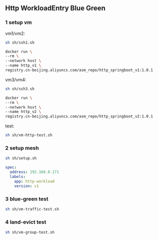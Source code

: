 ## Http WorkloadEntry Blue Green

### 1 setup vm
vm1/vm2:
```sh
sh sh/ssh1.sh

docker run \
--rm \
--network host \
--name http_v1 \
registry.cn-beijing.aliyuncs.com/asm_repo/http_springboot_v1:1.0.1
```
vm3/vm4:
```sh
sh sh/ssh3.sh

docker run \
--rm \
--network host \
--name http_v2 \
registry.cn-beijing.aliyuncs.com/asm_repo/http_springboot_v2:1.0.1
```
test:
```sh
sh sh/vm-http-test.sh
```

### 2 setup mesh
```sh
sh sh/setup.sh
```

```yaml
spec:
  address: 192.168.0.171
  labels:
    app: http-workload
    version: v1
```
### 3 blue-green test
```sh
sh sh/vm-traffic-test.sh
```

### 4 land-evict test
```sh
sh sh/vm-group-test.sh
```